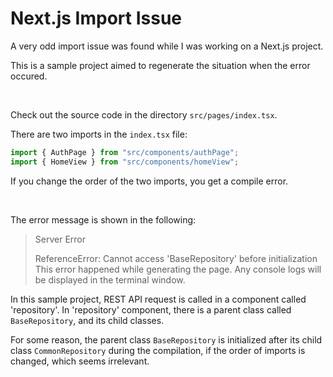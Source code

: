 # Next.js Import Issue

A very odd import issue was found while I was working on a Next.js project.

This is a sample project aimed to regenerate the situation when the error occured.

<br>

Check out the source code in the directory `src/pages/index.tsx`.

There are two imports in the `index.tsx` file:

```typescript
import { AuthPage } from "src/components/authPage";
import { HomeView } from "src/components/homeView";
```

If you change the order of the two imports, you get a compile error.

<br>

The error message is shown in the following:

> Server Error
>
> ReferenceError: Cannot access 'BaseRepository' before initialization
> This error happened while generating the page. Any console logs will be displayed in the terminal window.

In this sample project, REST API request is called in a component called 'repository'. In 'repository' component, there is a parent class called `BaseRepository`, and its child classes.

For some reason, the parent class `BaseRepository` is initialized after its child class `CommonRepository` during the compilation, if the order of imports is changed, which seems irrelevant.
